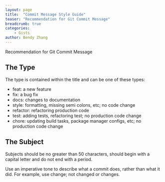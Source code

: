 ```yaml
---
layout: page
title:  "Commit Message Style Guide"
teaser: "Recommendation for Git Commit Message"
breadcrumb: true
categories:
    - Gists
author: Bendy Zhang
---
```


Recommendation for Git Commit Message

## The Type
The type is contained within the title and can be one of these types:

- feat: a new feature
- fix: a bug fix
- docs: changes to documentation
- style: formatting, missing semi colons, etc; no code change
- refactor: refactoring production code
- test: adding tests, refactoring test; no production code change
- chore: updating build tasks, package manager configs, etc; no production code change

## The Subject

Subjects should be no greater than 50 characters, should begin with a capital letter and do not end with a period.

Use an imperative tone to describe what a commit does, rather than what it did. For example, use change; not changed or changes.

